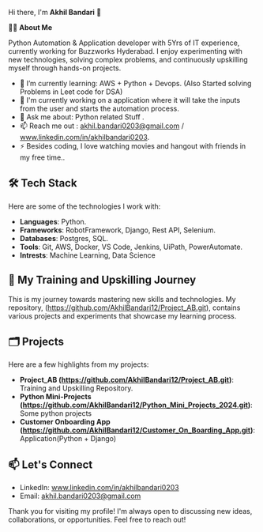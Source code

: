 Hi there, I'm **Akhil Bandari** 👋


 👨‍💻 **About Me**

Python Automation & Application developer with 5Yrs of IT experience, currently working for Buzzworks Hyderabad.
I enjoy experimenting with new technologies, solving complex problems, and continuously upskilling myself through hands-on projects.

- 🌱 I’m currently learning: AWS + Python + Devops. (Also Started solving Problems in Leet code for DSA)
- 💼 I'm currently working on a application where it will take the inputs from the user and starts the automation process.
- 💬 Ask me about: Python related Stuff .
- 📫 Reach me out : akhil.bandari0203@gmail.com / www.linkedin.com/in/akhilbandari0203.
- ⚡ Besides coding, I love watching movies and hangout with friends in my free time..

## 🛠️ Tech Stack

Here are some of the technologies I work with:

- **Languages**: Python.
- **Frameworks**: RobotFramework, Django, Rest API, Selenium.
- **Databases**: Postgres, SQL.
- **Tools**: Git, AWS, Docker, VS Code, Jenkins, UiPath, PowerAutomate.
- **Intrests**: Machine Learning, Data Science

## 🚀 My Training and Upskilling Journey

This is my journey towards mastering new skills and technologies. My repository, (https://github.com/AkhilBandari12/Project_AB.git), contains various projects and experiments that showcase my learning process.

## 🗂️ Projects

Here are a few highlights from my projects:

- **Project_AB (https://github.com/AkhilBandari12/Project_AB.git)**: Training and Upskilling Repository.
- **Python Mini-Projects (https://github.com/AkhilBandari12/Python_Mini_Projects_2024.git)**: Some python projects
- **Customer Onboarding App (https://github.com/AkhilBandari12/Customer_On_Boarding_App.git)**: Application(Python + Django) 

## 📫 Let's Connect

- LinkedIn: www.linkedin.com/in/akhilbandari0203
- Email: akhil.bandari0203@gmail.com

Thank you for visiting my profile! I'm always open to discussing new ideas, collaborations, or opportunities. Feel free to reach out!

